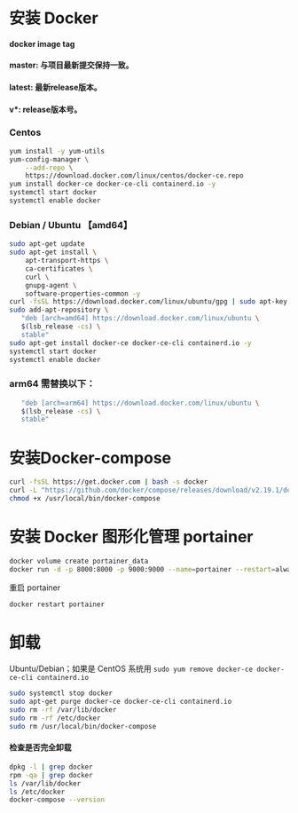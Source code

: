 # 安装 Docker

#### docker image tag
#### master: 与项目最新提交保持一致。

#### latest: 最新release版本。

#### v*: release版本号。

### Centos
```bash
yum install -y yum-utils
yum-config-manager \
    --add-repo \
    https://download.docker.com/linux/centos/docker-ce.repo
yum install docker-ce docker-ce-cli containerd.io -y
systemctl start docker
systemctl enable docker
```

### Debian / Ubuntu 【amd64】
```bash
sudo apt-get update
sudo apt-get install \
    apt-transport-https \
    ca-certificates \
    curl \
    gnupg-agent \
    software-properties-common -y
curl -fsSL https://download.docker.com/linux/ubuntu/gpg | sudo apt-key add -
sudo add-apt-repository \
   "deb [arch=amd64] https://download.docker.com/linux/ubuntu \
   $(lsb_release -cs) \
   stable"
sudo apt-get install docker-ce docker-ce-cli containerd.io -y
systemctl start docker
systemctl enable docker
```

### arm64 需替换以下：
```bash
   "deb [arch=arm64] https://download.docker.com/linux/ubuntu \
   $(lsb_release -cs) \
   stable"
```

# 安装Docker-compose
```bash
curl -fsSL https://get.docker.com | bash -s docker
curl -L "https://github.com/docker/compose/releases/download/v2.19.1/docker-compose-$(uname -s)-$(uname -m)" -o /usr/local/bin/docker-compose
chmod +x /usr/local/bin/docker-compose
```

# 安装 Docker 图形化管理 portainer
```bash
docker volume create portainer_data
docker run -d -p 8000:8000 -p 9000:9000 --name=portainer --restart=always -v /var/run/docker.sock:/var/run/docker.sock -v portainer_data:/data portainer/portainer-ce
```
重启 portainer
```bash
docker restart portainer
```

# 卸载  

Ubuntu/Debian；如果是 CentOS 系统用 `sudo yum remove docker-ce docker-ce-cli containerd.io
`
```bash
sudo systemctl stop docker
sudo apt-get purge docker-ce docker-ce-cli containerd.io
sudo rm -rf /var/lib/docker
sudo rm -rf /etc/docker
sudo rm /usr/local/bin/docker-compose
```
#### 检查是否完全卸载
```bash
dpkg -l | grep docker
rpm -qa | grep docker
ls /var/lib/docker
ls /etc/docker
docker-compose --version
```
